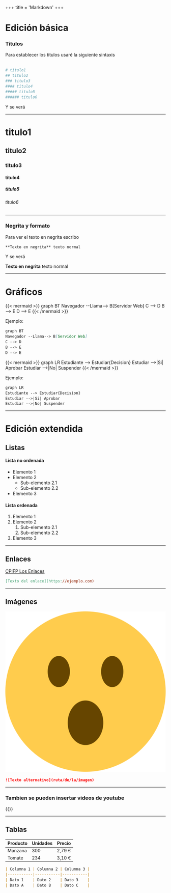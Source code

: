 +++
title = 'Markdown'
+++
# Edición básica

### Titulos

Para establecer los titulos usaré la siguiente sintaxis

```makefile

# titulo1
## titulo2
### titulo3
#### titulo4
##### titulo5
###### titulo6
```

Y se verá

---
# titulo1
## titulo2
### titulo3
#### titulo4
##### titulo5
###### titulo6
---

### Negrita y formato

Para ver el texto en negrita escribo

```markdown
**Texto en negrita** texto normal
```

Y se verá

**Texto en negrita** texto normal

---

# Gráficos

{{< mermaid >}}
graph BT
Navegador --Llama--> B[Servidor Web]
C --> D
B --> E
D --> E
{{< /mermaid >}}

Ejemplo:
```markdown
graph BT
Navegador --Llama--> B[Servidor Web]
C --> D
B --> E
D --> E
```

{{< mermaid >}}
graph LR
Estudiante --> Estudiar{Decision}
Estudiar -->|Si| Aprobar
Estudiar -->|No| Suspender
{{< /mermaid >}}

Ejemplo:
```markdown
graph LR
Estudiante --> Estudiar{Decision}
Estudiar -->|Si| Aprobar
Estudiar -->|No| Suspender
```
---

# Edición extendida

## Listas
#### Lista no ordenada
- Elemento 1
- Elemento 2
    - Sub-elemento 2.1
    - Sub-elemento 2.2
- Elemento 3

#### Lista ordenada
1. Elemento 1
2. Elemento 2
    1. Sub-elemento 2.1
    2. Sub-elemento 2.2
3. Elemento 3
---
## Enlaces
[CPIFP Los Enlaces](https://cpilosenlaces.com)
```makefile
[Texto del enlace](https://ejemplo.com)
```
---
## Imágenes

![Cara de sorpresa](pngegg.png)
```markdown
![Texto alternativo](ruta/de/la/imagen)
```
---
### Tambien se pueden insertar videos de youtube
{{<youtube _PPWWRV6gbA>}}

---

## Tablas
| Producto | Unidades | Precio |
|----------|----------|--------|
| Manzana  | 300      | 2,79 € |
| Tomate   | 234      | 3,10 € |
```markdown
| Columna 1 | Columna 2 | Columna 3 |
|-----------|-----------|-----------|
| Dato 1    | Dato 2    | Dato 3    |
| Dato A    | Dato B    | Dato C    |
```
